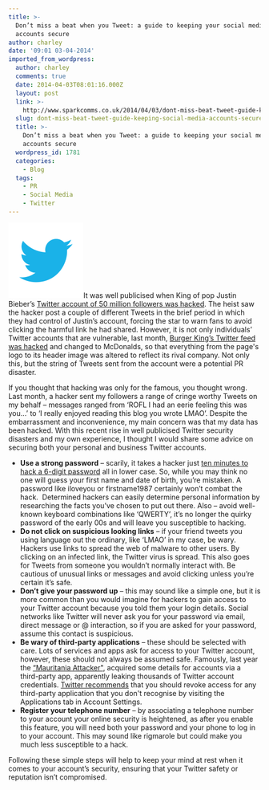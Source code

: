 ```yaml
---
title: >-
  Don’t miss a beat when you Tweet: a guide to keeping your social media
  accounts secure
author: charley
date: '09:01 03-04-2014'
imported_from_wordpress:
  author: charley
  comments: true
  date: 2014-04-03T08:01:16.000Z
  layout: post
  link: >-
    http://www.sparkcomms.co.uk/2014/04/03/dont-miss-beat-tweet-guide-keeping-social-media-accounts-secure/
  slug: dont-miss-beat-tweet-guide-keeping-social-media-accounts-secure
  title: >-
    Don’t miss a beat when you Tweet: a guide to keeping your social media
    accounts secure
  wordpress_id: 1781
  categories:
    - Blog
  tags:
    - PR
    - Social Media
    - Twitter
---
```


![Twitter](Twitter-150x150.png)It was well publicised when King of pop Justin Bieber’s [Twitter account of 50 million followers was hacked](http://www.scmagazine.com/justin-biebers-twitter-account-hacked/article/337597/). The heist saw the hacker post a couple of different Tweets in the brief period in which they had control of Justin’s account, forcing the star to warn fans to avoid clicking the harmful link he had shared. However, it is not only individuals’ Twitter accounts that are vulnerable, last month, [Burger King’s Twitter feed was hacked](http://www.businessinsider.com/burger-kings-twitter-has-just-been-hacked-and-converted-to-mcdonalds-2013-2) and changed to McDonalds, so that everything from the page's logo to its header image was altered to reflect its rival company. Not only this, but the string of Tweets sent from the account were a potential PR disaster.

If you thought that hacking was only for the famous, you thought wrong. Last month, a hacker sent my followers a range of cringe worthy Tweets on my behalf – messages ranged from ‘ROFL I had an eerie feeling this was you…’ to ‘I really enjoyed reading this blog you wrote LMAO’. Despite the embarrassment and inconvenience, my main concern was that my data has been hacked. With this recent rise in well publicised Twitter security disasters and my own experience, I thought I would share some advice on securing both your personal and business Twitter accounts.

  * **Use a strong password** – scarily, it takes a hacker just [ten minutes to hack a 6-digit password](http://i-sight.com/corporate-security/cracking-the-code-on-password-protection/) all in lower case. So, while you may think no one will guess your first name and date of birth, you’re mistaken. A password like iloveyou or firstname1987 certainly won’t combat the hack.  Determined hackers can easily determine personal information by researching the facts you’ve chosen to put out there. Also – avoid well-known keyboard combinations like ‘QWERTY’, it’s no longer the quirky password of the early 00s and will leave you susceptible to hacking.
  * **Do not click on suspicious looking links** – if your friend tweets you using language out the ordinary, like ‘LMAO’ in my case, be wary. Hackers use links to spread the web of malware to other users. By clicking on an infected link, the Twitter virus is spread. This also goes for Tweets from someone you wouldn’t normally interact with. Be cautious of unusual links or messages and avoid clicking unless you’re certain it’s safe.
  * **Don’t give your password up** – this may sound like a simple one, but it is more common than you would imagine for hackers to gain access to your Twitter account because you told them your login details. Social networks like Twitter will never ask you for your password via email, direct message or @ interaction, so if you are asked for your password, assume this contact is suspicious.
  * **Be wary of third-party applications** – these should be selected with care. Lots of services and apps ask for access to your Twitter account, however, these should not always be assumed safe. Famously, last year the [“Mauritania Attacker"](http://www.theguardian.com/technology/2013/aug/21/twitter-denies-mauritania-attacker-hack), acquired some details for accounts via a third-party app, apparently leaking thousands of Twitter account credentials. [Twitter recommends](https://support.twitter.com/articles/76036-keeping-your-account-secure) that you should revoke access for any third-party application that you don't recognise by visiting the Applications tab in Account Settings.
  * **Register your telephone number** – by associating a telephone number to your account your online security is heightened, as after you enable this feature, you will need both your password and your phone to log in to your account. This may sound like rigmarole but could make you much less susceptible to a hack.

Following these simple steps will help to keep your mind at rest when it comes to your account’s security, ensuring that your Twitter safety or reputation isn’t compromised. 
